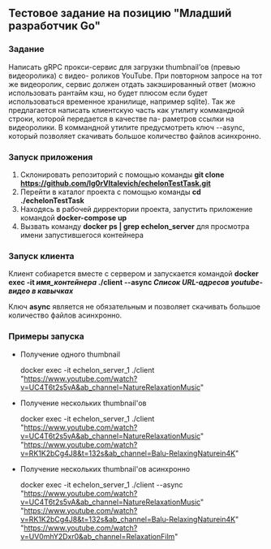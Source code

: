 ## Тестовое задание на позицию "Младший разработчик Go"

### Задание

Написать gRPC прокси-сервис для загрузки thumbnail’ов (превью видеоролика) c видео-
роликов YouTube. При повторном запросе на тот же видеоролик, сервис должен отдать
закэшированный ответ (можно использовать рантайм кэш, но будет плюсом если будет
использоваться временное хранилище, например sqlite). Так же предлагается написать
клиентскую часть как утилиту коммандной строки, которой передается в качестве па-
раметров ссылки на видеоролики. В коммандной утилите предусмотреть ключ --async,
который позволяет скачивать большое количество файлов асинхронно.

### Запуск приложения

1. Склонировать репозиторий с помощью команды **git clone https://github.com/Ig0rVItalevich/echelonTestTask.git**
2. Перейти в каталог проекта с помощью команды **cd ./echelonTestTask**
2. Находясь в рабочей дирректории проекта, запустить приложение командой **docker-compose up** 
3. Вызвать команду **docker ps | grep echelon_server** для просмотра имени запустившегося контейнера

### Запуск клиента

Клиент собиарется вместе с сервером и запускается командой **docker exec -it *имя_контейнера* ./client --async *Список URL-адресов *youtube-видео* в кавычках***

Ключ **async** является не обязательным и позволяет скачивать большое количество файлов асинхронно.

### Примеры запуска

- Получение одного thumbnail

    docker exec -it echelon_server_1 ./client "https://www.youtube.com/watch?v=UC4T6t2s5vA&ab_channel=NatureRelaxationMusic"

- Получение нескольких thumbnail'ов

    docker exec -it echelon_server_1 ./client "https://www.youtube.com/watch?v=UC4T6t2s5vA&ab_channel=NatureRelaxationMusic" "https://www.youtube.com/watch?v=RK1K2bCg4J8&t=132s&ab_channel=Balu-RelaxingNaturein4K"

- Получение нескольких thumbnail'ов асинхронно

    docker exec -it echelon_server_1 ./client --async  "https://www.youtube.com/watch?v=UC4T6t2s5vA&ab_channel=NatureRelaxationMusic" "https://www.youtube.com/watch?v=RK1K2bCg4J8&t=132s&ab_channel=Balu-RelaxingNaturein4K" "https://www.youtube.com/watch?v=UV0mhY2Dxr0&ab_channel=RelaxationFilm"





